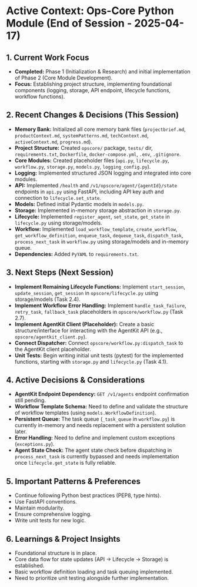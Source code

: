 # Active Context: Ops-Core Python Module (End of Session - 2025-04-17)

## 1. Current Work Focus
- **Completed:** Phase 1 (Initialization & Research) and initial implementation of Phase 2 (Core Module Development).
- **Focus:** Establishing project structure, implementing foundational components (logging, storage, API endpoint, lifecycle functions, workflow functions).

## 2. Recent Changes & Decisions (This Session)
- **Memory Bank:** Initialized all core memory bank files (`projectbrief.md`, `productContext.md`, `systemPatterns.md`, `techContext.md`, `activeContext.md`, `progress.md`).
- **Project Structure:** Created `opscore/` package, `tests/` dir, `requirements.txt`, `Dockerfile`, `docker-compose.yml`, `.env`, `.gitignore`.
- **Core Modules:** Created placeholder files (`api.py`, `lifecycle.py`, `workflow.py`, `storage.py`, `models.py`, `logging_config.py`).
- **Logging:** Implemented structured JSON logging and integrated into core modules.
- **API:** Implemented `/health` and `/v1/opscore/agent/{agentId}/state` endpoints in `api.py` using FastAPI, including API key auth and connection to `lifecycle.set_state`.
- **Models:** Defined initial Pydantic models in `models.py`.
- **Storage:** Implemented in-memory storage abstraction in `storage.py`.
- **Lifecycle:** Implemented `register_agent`, `set_state`, `get_state` in `lifecycle.py` using storage/models.
- **Workflow:** Implemented `load_workflow_template`, `create_workflow`, `get_workflow_definition`, `enqueue_task`, `dequeue_task`, `dispatch_task`, `process_next_task` in `workflow.py` using storage/models and in-memory queue.
- **Dependencies:** Added `PyYAML` to `requirements.txt`.

## 3. Next Steps (Next Session)
- **Implement Remaining Lifecycle Functions:** Implement `start_session`, `update_session`, `get_session` in `opscore/lifecycle.py` using storage/models (Task 2.4).
- **Implement Workflow Error Handling:** Implement `handle_task_failure`, `retry_task`, `fallback_task` placeholders in `opscore/workflow.py` (Task 2.7).
- **Implement AgentKit Client (Placeholder):** Create a basic structure/interface for interacting with the AgentKit API (e.g., `opscore/agentkit_client.py`).
- **Connect Dispatcher:** Connect `opscore/workflow.py:dispatch_task` to the AgentKit client placeholder.
- **Unit Tests:** Begin writing initial unit tests (pytest) for the implemented functions, starting with `storage.py` and `lifecycle.py` (Task 4.1).

## 4. Active Decisions & Considerations
- **AgentKit Endpoint Dependency:** `GET /v1/agents` endpoint confirmation still pending.
- **Workflow Template Schema:** Need to define and validate the structure of workflow templates (using `models.WorkflowDefinition`).
- **Persistent Queue:** The task queue (`_task_queue` in `workflow.py`) is currently in-memory and needs replacement with a persistent solution later.
- **Error Handling:** Need to define and implement custom exceptions (`exceptions.py`).
- **Agent State Check:** The agent state check before dispatching in `process_next_task` is currently bypassed and needs implementation once `lifecycle.get_state` is fully reliable.

## 5. Important Patterns & Preferences
- Continue following Python best practices (PEP8, type hints).
- Use FastAPI conventions.
- Maintain modularity.
- Ensure comprehensive logging.
- Write unit tests for new logic.

## 6. Learnings & Project Insights
- Foundational structure is in place.
- Core data flow for state updates (API -> Lifecycle -> Storage) is established.
- Basic workflow definition loading and task queuing implemented.
- Need to prioritize unit testing alongside further implementation.